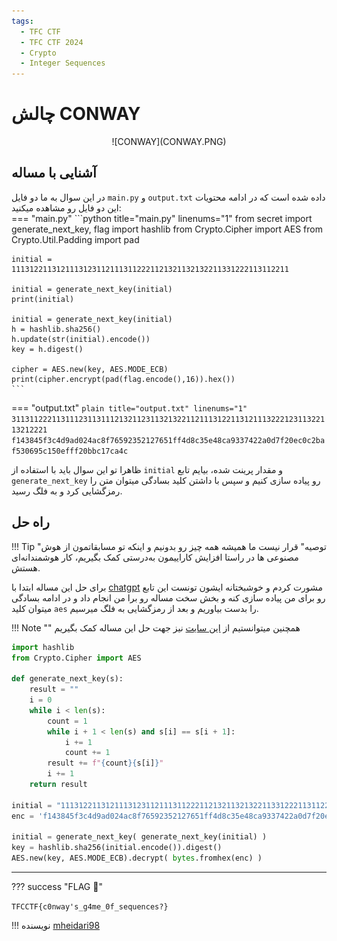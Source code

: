 ```yaml
---
tags:
  - TFC CTF
  - TFC CTF 2024
  - Crypto
  - Integer Sequences
---
```


# چالش CONWAY

<center>
 ![CONWAY](CONWAY.PNG)
</center>

## آشنایی با مساله

در این سوال به ما دو فایل `main.py` و `output.txt` داده شده است که در ادامه محتویات این دو فایل رو مشاهده میکنید:  
=== "main.py"
    ```python title="main.py" linenums="1"
    from secret import generate_next_key, flag
    import hashlib
    from Crypto.Cipher import AES
    from Crypto.Util.Padding import pad

    initial = 11131221131211131231121113112221121321132132211331222113112211

    initial = generate_next_key(initial)
    print(initial)

    initial = generate_next_key(initial)
    h = hashlib.sha256()
    h.update(str(initial).encode())
    key = h.digest()

    cipher = AES.new(key, AES.MODE_ECB)
    print(cipher.encrypt(pad(flag.encode(),16)).hex())
    ```

=== "output.txt"
    ```plain title="output.txt" linenums="1"
    311311222113111231131112132112311321322112111312211312111322212311322113212221
    f143845f3c4d9ad024ac8f76592352127651ff4d8c35e48ca9337422a0d7f20ec0c2baf530695c150efff20bbc17ca4c
    ```

ظاهرا تو این سوال باید با استفاده از `initial` و مقدار پرینت شده، بیایم تابع `generate_next_key` رو پیاده سازی کنیم و سپس با داشتن کلید بسادگی میتوان متن را رمزگشایی کرد و به فلگ رسید.

## راه حل

!!! Tip "توصیه"
    قرار نیست ما همیشه همه چیز رو بدونیم و اینکه تو مسابقاتمون از هوش مصنوعی ها در راستا افزایش کاراییمون به‌درستی کمک بگیریم، کار هوشمندانه‌ای هستش.

برای حل این مساله ابتدا با 
[chatgpt](https://chatgpt.com)
 مشورت کردم و خوشبختانه ایشون تونست این تابع رو برای من پیاده سازی کنه و بخش سخت مساله رو برا من انجام داد و در ادامه بسادگی میتوان کلید `aes` را بدست بیاوریم و بعد از رمزگشایی به فلگ میرسیم.

!!! Note ""
    همچنین میتوانستیم از
    [این سایت](https://oeis.org/A005150)
    نیز جهت حل این مساله کمک بگیریم


```py
import hashlib
from Crypto.Cipher import AES

def generate_next_key(s):
    result = ""
    i = 0
    while i < len(s):
        count = 1
        while i + 1 < len(s) and s[i] == s[i + 1]:
            i += 1
            count += 1
        result += f"{count}{s[i]}"
        i += 1
    return result

initial = "11131221131211131231121113112221121321132132211331222113112211"
enc = 'f143845f3c4d9ad024ac8f76592352127651ff4d8c35e48ca9337422a0d7f20ec0c2baf530695c150efff20bbc17ca4c'

initial = generate_next_key( generate_next_key(initial) )
key = hashlib.sha256(initial.encode()).digest()
AES.new(key, AES.MODE_ECB).decrypt( bytes.fromhex(enc) )
```

---
??? success "FLAG :triangular_flag_on_post:"
    <div dir="ltr">`TFCCTF{c0nway's_g4me_0f_sequences?}`</div>


!!! نویسنده
    [mheidari98](https://github.com/mheidari98)

